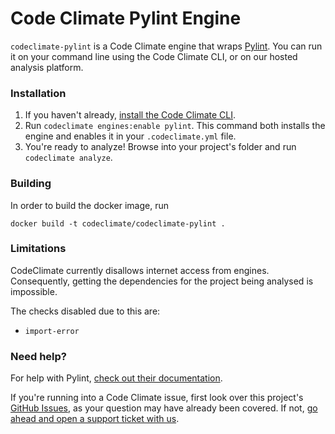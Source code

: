 # Code Climate Pylint Engine

`codeclimate-pylint` is a Code Climate engine that wraps [Pylint](http://www.pylint.org/). You can run it on your command line using the Code Climate CLI, or on our hosted analysis platform.

### Installation

1. If you haven't already, [install the Code Climate CLI](https://github.com/codeclimate/codeclimate).
2. Run `codeclimate engines:enable pylint`. This command both installs the engine and enables it in your `.codeclimate.yml` file.
3. You're ready to analyze! Browse into your project's folder and run `codeclimate analyze`.

### Building

In order to build the docker image, run

```console
docker build -t codeclimate/codeclimate-pylint .
```

### Limitations

CodeClimate currently disallows internet access from engines. Consequently, getting
the dependencies for the project being analysed is impossible.

The checks disabled due to this are:
* `import-error`

### Need help?

For help with Pylint, [check out their documentation](http://docs.pylint.org/).

If you're running into a Code Climate issue, first look over this project's [GitHub Issues](https://github.com/mikebryant/codeclimate-pylint/issues), as your question may have already been covered. If not, [go ahead and open a support ticket with us](https://codeclimate.com/help).
